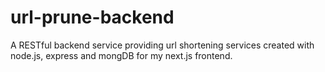 # url-prune-backend
A RESTful backend service providing url shortening services created with node.js, express and mongDB for my next.js frontend.
